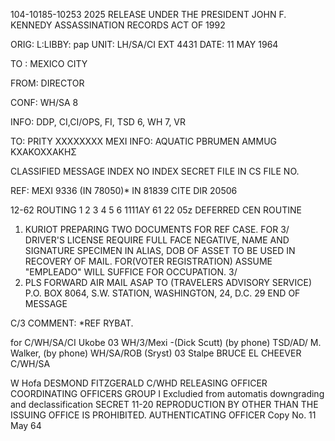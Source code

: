 104-10185-10253 2025 RELEASE UNDER THE PRESIDENT JOHN F. KENNEDY ASSASSINATION RECORDS ACT OF 1992

ORIG: L:LIBBY: pap
UNIT: LH/SA/CI
EXT 4431
DATE: 11 MAY 1964

TO : MEXICO CITY

FROM: DIRECTOR

CONF: WH/SA 8

INFO: DDP, CI,CI/OPS, FI, TSD 6, WH 7, VR

TO: PRITY
XXXXXXXX MEXI
INFO: AQUATIC PBRUMEN AMMUG
ΚΧΑΚΟΧΧΑΚΗΣ

CLASSIFIED MESSAGE
INDEX
NO INDEX
SECRET
FILE IN CS FILE NO.

REF: MEXI 9336 (IN 78050)* IN 81839
CITE DIR 20506

12-62
ROUTING
1
2
3
4
5
6
1111AY 61 22 05z
DEFERRED CEN
ROUTINE

1. KURIOT PREPARING TWO DOCUMENTS FOR REF CASE. FOR
3/ DRIVER'S LICENSE REQUIRE FULL FACE NEGATIVE, NAME AND SIGNATURE
SPECIMEN IN ALIAS, DOB OF ASSET TO BE USED IN RECOVERY OF MAIL.
FOR(VOTER REGISTRATION) ASSUME "EMPLEADO" WILL SUFFICE FOR
OCCUPATION.
3/
2. PLS FORWARD AIR MAIL ASAP TO (TRAVELERS ADVISORY SERVICE)
P.O. BOX 8064, S.W. STATION, WASHINGTON, 24, D.C.
29
END OF MESSAGE

C/3 COMMENT: *REF RYBAT.

for
C/WH/SA/CI Ukobe
03
WH/3/Mexi -(Dick Scutt) (by phone)
TSD/AD/ M. Walker, (by phone)
WH/SA/ROB (Sryst)
03
Stalpe
BRUCE EL CHEEVER
C/WH/SA

W Hofa
DESMOND FITZGERALD
C/WHD
RELEASING OFFICER
COORDINATING OFFICERS
GROUP I
Excludied from automatis
downgrading and
declassification
SECRET
11-20
REPRODUCTION BY OTHER THAN THE ISSUING OFFICE IS PROHIBITED.
AUTHENTICATING
OFFICER
Copy No.
11 May 64
